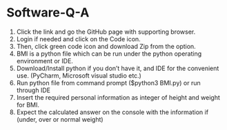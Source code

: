 # Software-Q-A
1.	Click the link and go the GitHub page with supporting browser.
2.	Login if needed and click on the Code icon.
3.	Then, click green code icon and download Zip from the option.
4.	BMI is a python file which can be run under the python operating environment or IDE.
5.	Download/Install python if you don’t have it, and IDE for the convenient use. (PyCharm, Microsoft visual studio etc.)
6.	Run python file from command prompt ($python3 BMI.py) or run through IDE
7.	Insert the required personal information as integer of height and weight for BMI.
8.	Expect the calculated answer on the console with the information if (under, over or normal weight) 

